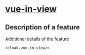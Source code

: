 # [vue-in-view](https://github.com/BKWLD/ue-in-view)

## Description of a feature

Additional details of the feature

<vue-in-view></vue-in-view>


```vue
<cloak-vue-in-view/>
```
